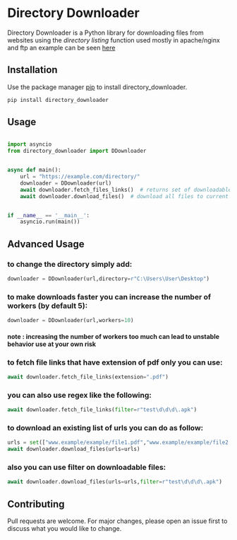 # Directory Downloader

Directory Downloader
is a Python library for downloading files from websites using the *directory listing* function used mostly in apache/nginx and ftp an example can be seen [here](https://ftp.mozilla.org/)

## Installation

Use the package manager [pip](https://pip.pypa.io/en/stable/) to install directory_downloader.

```bash
pip install directory_downloader 
```

## Usage

```python

import asyncio
from directory_downloader import DDownloader


async def main():
    url = "https://example.com/directory/"
    downloader = DDownloader(url)
    await downloader.fetch_files_links()  # returns set of downloadable file urls
    await downloader.download_files()  # download all files to current directory


if __name__ == '__main__':
    asyncio.run(main())
```
## Advanced Usage
### to change the directory simply add:
```python
downloader = DDownloader(url,directory=r"C:\Users\User\Desktop")
```
### to make downloads faster you can increase the number of workers (by default 5):
```python
downloader = DDownloader(url,workers=10)
```
#### note : increasing the number of workers too much can lead to unstable behavior use at your own risk
### to fetch file links that have extension of pdf only you can use:
```python
await downloader.fetch_file_links(extension=".pdf")
```
### you can also use regex like the following:
```python
await downloader.fetch_file_links(filter=r"test\d\d\d\.apk")   
```
### to download an existing list of urls you can do as follow:
```python
urls = set(["www.example/example/file1.pdf","www.example/example/file2.pdf",...])
await downloader.download_files(urls=urls)
```
### also you can use filter on downloadable files:
```python
await downloader.download_files(urls=urls,filter=r"test\d\d\d\.apk")
```

## Contributing
Pull requests are welcome. For major changes, please open an issue first to discuss what you would like to change.
